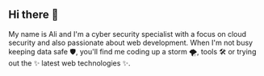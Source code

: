 ## Hi there 👋 
My name is Ali and I'm a cyber security specialist with a focus on cloud security and also passionate about web development.
When I'm not busy keeping data safe 🛡, you'll find me coding up a storm 🌪, tools 🛠 or trying out the ✨ latest web technologies ✨.

